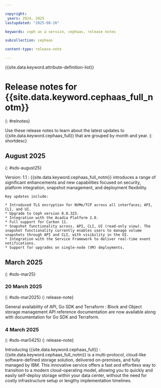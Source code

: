```yaml
---

copyright:
 years: 2024, 2025
lastupdated: "2025-08-26"

keywords: ceph as a service, cephaas, release notes

subcollection: cephaas

content-type: release-note

---
```



{{site.data.keyword.attribute-definition-list}}


# Release notes for {{site.data.keyword.cephaas_full_notm}}
{: #relnotes}


Use these release notes to learn about the latest updates to {{site.data.keyword.cephaas_full}} that are grouped by month and year.
{: shortdesc}

## August 2025
{: #sds-august25}

Version: 1.1
: {{site.data.keyword.cephaas_full_notm}} introduces a range of significant enhancements and new capabilities focused on security, platform integration, snapshot management, and deployment flexibility.

    Key updates include:

    * Introduced TLS encryption for NVMe/TCP across all interfaces; API, CLI, and UI.
    * Upgrade to Ceph version 8.0.3Z3.
    * Integration with the Acadia Platform 2.0.
    * Full support for Carbon 11.
    * Snapshot functionality across, API, CLI, UI (read-only view). The snapshot functionality currently enables users to manage volume snapshots through API and CLI, with visibility in the UI.
    * Integration with the Service Framework to deliver real-time event notifications.
    * Support for upgrades on single-node (VM) deployments.


## March 2025
{: #sds-mar25}


### 20 March 2025
{: #sds-mar2025}
{: release-note}

General availability of API, Go SDK and Terraform
:   Block and Object storage management API reference documentation are now available along with documentation for Go SDK and Terraform.

### 4 March 2025
{: #sds-mar0425}
{: release-note}

Introducing {{site.data.keyword.cephaas_full}}
:   {{site.data.keyword.cephaas_full_notm}} is a multi-protocol, cloud-like software-defined storage solution, delivered on-premises, and fully managed by IBM. This innovative service offers a fast and effortless way to transition to a modern cloud-operating model, allowing you to quickly and easily self-deploy storage within your data center, without the need for costly infrastructure setup or lengthy implementation timelines.
